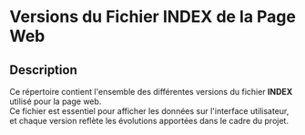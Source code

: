 # Versions du Fichier INDEX de la Page Web

## Description

Ce répertoire contient l'ensemble des différentes versions du fichier **INDEX** utilisé pour la page web.  
Ce fichier est essentiel pour afficher les données sur l'interface utilisateur, et chaque version reflète les évolutions apportées dans le cadre du projet.  

